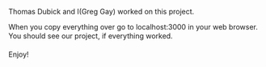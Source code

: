 Thomas Dubick and I(Greg Gay) worked on this project.

When you copy everything over go to localhost:3000 in your web browser. You should see our project, if everything worked.

Enjoy!

